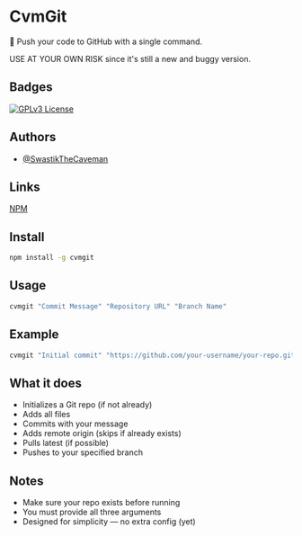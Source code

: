 # CvmGit

🧠 Push your code to GitHub with a single command.

USE AT YOUR OWN RISK since it's still a new and buggy version.

## Badges

[![GPLv3 License](https://img.shields.io/badge/License-GPL%20v3-yellow.svg)](https://opensource.org/licenses/)

## Authors

- [@SwastikTheCaveman](https://github.com/SwastikTheCaveman)

## Links

[NPM](https://www.npmjs.com/package/cvmgit)

## Install

```bash
npm install -g cvmgit
```

## Usage

```bash
cvmgit "Commit Message" "Repository URL" "Branch Name"
```

## Example

```bash
cvmgit "Initial commit" "https://github.com/your-username/your-repo.git" "main"
```

## What it does

- Initializes a Git repo (if not already)
- Adds all files
- Commits with your message
- Adds remote origin (skips if already exists)
- Pulls latest (if possible)
- Pushes to your specified branch

## Notes

- Make sure your repo exists before running
- You must provide all three arguments
- Designed for simplicity — no extra config (yet)

